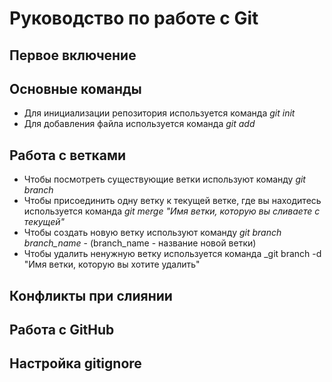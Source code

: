 # Руководство по работе с Git

## Первое включение



## Основные команды

- Для инициализации репозитория используется команда _git init_
- Для добавления файла используется команда _git add_


## Работа с ветками

- Чтобы посмотреть существующие ветки используют команду _git branch_
- Чтобы присоединить одну ветку к текущей ветке, где вы находитесь используется команда _git merge "Имя ветки, которую вы сливаете с текущей"_
- Чтобы создать новую ветку используют команду _git branch branch_name_ - (branch_name - название новой ветки)
- Чтобы удалить ненужную ветку используется команда _git branch -d "Имя ветки, которую вы хотите удалить"

## Конфликты при слиянии

## Работа с GitHub

## Настройка gitignore
